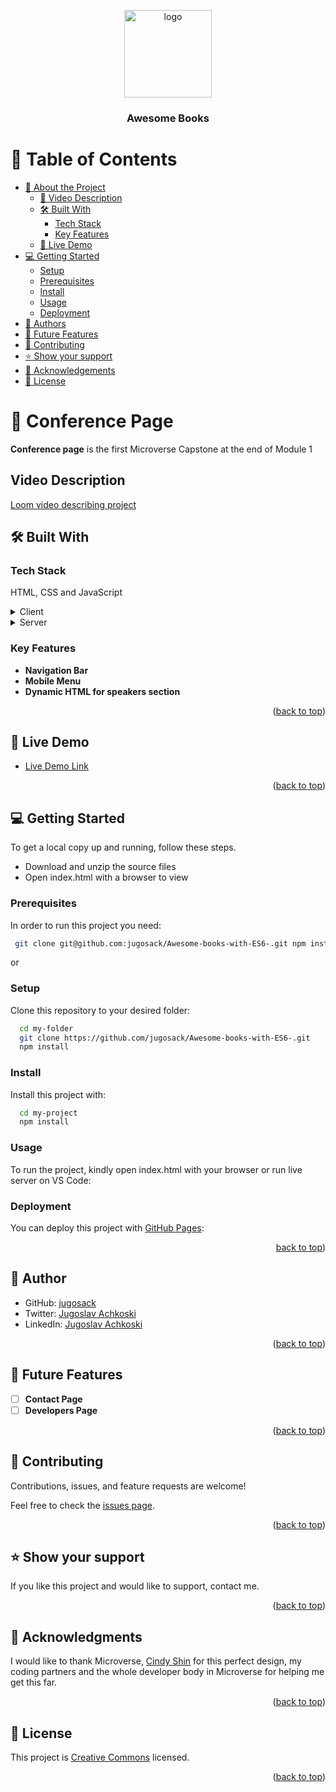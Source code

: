 <a name="readme-top"></a>


<div align="center">

  <img src="murple_logo.png" alt="logo" width="140"  height="auto" />
  <br/>

  <h3><b>Awesome Books</b></h3>

</div>


# 📗 Table of Contents

- [📖 About the Project](#about-project)
  - [📖 Video Description](#vid-desc)
  - [🛠 Built With](#built-with)
    - [Tech Stack](#tech-stack)
    - [Key Features](#key-features)
  - [🚀 Live Demo](#live-demo)
- [💻 Getting Started](#getting-started)
  - [Setup](#setup)
  - [Prerequisites](#prerequisites)
  - [Install](#install)
  - [Usage](#usage)
  - [Deployment](#deployment)
- [👥 Authors](#authors)
- [🔭 Future Features](#future-features)
- [🤝 Contributing](#contributing)
- [⭐️ Show your support](#support)
- [🙏 Acknowledgements](#acknowledgements)
- [📝 License](#license)

<!-- PROJECT DESCRIPTION -->

# 📖 Conference Page <a name="about-project"></a>

**Conference page** is the first Microverse Capstone at the end of Module 1

## Video Description <a name="vid-desc">
[Loom video describing project](https://www.loom.com/share/69349eb9e8de4197988d23b173c3f82b)

## 🛠 Built With <a name="built-with"></a>

### Tech Stack <a name="tech-stack"></a>

HTML, CSS and JavaScript

<details>
  <summary>Client</summary>
  <ul>
    <li><a href="https://nodejs.org/">Node.js</a></li>
  </ul>
</details>

<details>
  <summary>Server</summary>
  <ul>
    <li><a href="#">Live Server</a></li>
  </ul>
</details>

<!-- Features -->

### Key Features <a name="key-features"></a>

- **Navigation Bar**
- **Mobile Menu**
- **Dynamic HTML for speakers section**

<p align="right">(<a href="#readme-top">back to top</a>)</p>

<!-- LIVE DEMO -->

## 🚀 Live Demo <a name="live-demo"></a>

- [Live Demo Link](https://jugosack.github.io/Awesome-books-with-ES6-/)

<p align="right">(<a href="#readme-top">back to top</a>)</p>

<!-- GETTING STARTED -->

## 💻 Getting Started <a name="getting-started"></a>

To get a local copy up and running, follow these steps.

- Download and unzip the source files
- Open index.html with a browser to view

### Prerequisites

In order to run this project you need:

```sh
 git clone git@github.com:jugosack/Awesome-books-with-ES6-.git npm install
```
or

### Setup

Clone this repository to your desired folder:


```sh
  cd my-folder
  git clone https://github.com/jugosack/Awesome-books-with-ES6-.git
  npm install
```

### Install

Install this project with:


```sh
  cd my-project
  npm install
```

### Usage

To run the project, kindly open index.html with your browser or run live server on VS Code:


### Deployment <a name="deployment"></a>

You can deploy this project with [GitHub Pages](https://pages.github.com/):


<p align="right"><a href="#readme-top">back to top</a>)</p>

<!-- AUTHOR -->

## 👥 Author <a name="authors"></a>

- GitHub: [jugosack](https://github.com/jugosack)
- Twitter: [Jugoslav Achkoski](https://twitter.com/Jugosla22401325)
- LinkedIn: [Jugoslav Achkoski](https://www.linkedin.com/in/jugoslav-achkoski-3a074021/?originalSubdomain=mk)


<p align="right">(<a href="#readme-top">back to top</a>)</p>

<!-- FUTURE FEATURES -->

## 🔭 Future Features <a name="future-features"></a>


- [ ] **Contact Page**
- [ ] **Developers Page**

<p align="right">(<a href="#readme-top">back to top</a>)</p>

<!-- CONTRIBUTING -->

## 🤝 Contributing <a name="contributing"></a>

Contributions, issues, and feature requests are welcome!

Feel free to check the [issues page](../../issues/).

<p align="right">(<a href="#readme-top">back to top</a>)</p>

<!-- SUPPORT -->

## ⭐️ Show your support <a name="support"></a>


If you like this project and would like to support, contact me.

<p align="right">(<a href="#readme-top">back to top</a>)</p>

<!-- ACKNOWLEDGEMENTS -->

## 🙏 Acknowledgments <a name="acknowledgements"></a>

I would like to thank Microverse, [Cindy Shin](https://www.behance.net/adagio07) for this perfect design, my coding partners and the whole developer body in Microverse for helping me get this far.

<p align="right">(<a href="#readme-top">back to top</a>)</p>

<!-- LICENSE -->

## 📝 License <a name="license"></a>

This project is [Creative Commons](https://creativecommons.org/licenses/by-nc/4.0/legalcode) licensed.


<p align="right">(<a href="#readme-top">back to top</a>)</p>
